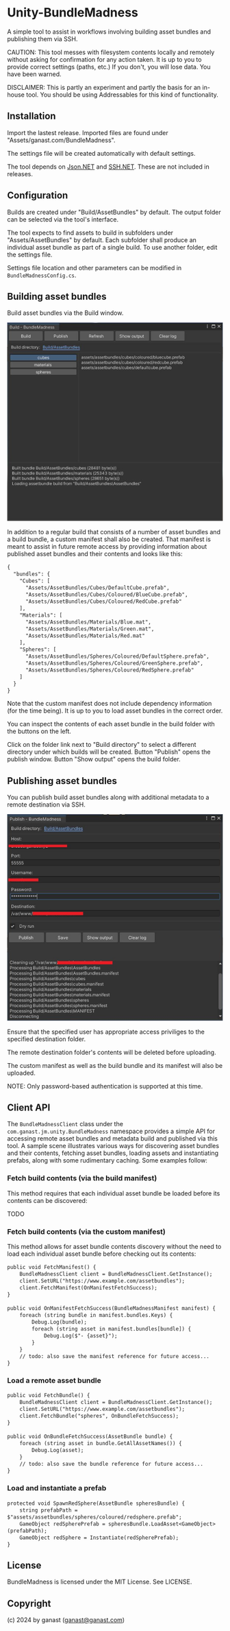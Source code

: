 # Unity-BundleMadness
A simple tool to assist in workflows involving building asset bundles and publishing them via SSH.

CAUTION: This tool messes with filesystem contents locally and remotely without asking for confirmation for any action taken. It is up to you to provide correct settings (paths, etc.) If you don't, you will lose data. You have been warned.

DISCLAIMER: This is partly an experiment and partly the basis for an in-house tool. You should be using Addressables for this kind of functionality.

## Installation

Import the lastest release. Imported files are found under "Assets/ganast.com/BundleMadness".

The settings file will be created automatically with default settings.

The tool depends on [Json.NET](https://github.com/JamesNK/Newtonsoft.Json) and [SSH.NET](https://github.com/sshnet/SSH.NET). These are not included in releases.

## Configuration

Builds are created under "Build/AssetBundles" by default. The output folder can be selected via the tool's interface.

The tool expects to find assets to build in subfolders under "Assets/AssetBundles" by default. Each subfolder shall produce an individual asset bundle as part of a single build. To use another folder, edit the settings file.

Settings file location and other parameters can be modified in `BundleMadnessConfig.cs`.

## Building asset bundles

Build asset bundles via the Build window.

![](doc/build.jpg)

In addition to a regular build that consists of a number of asset bundles and a build bundle, a custom manifest shall also be created. That manifest is meant to assist in future remote access by providing information about published asset bundles and their contents and looks like this:

```
{
  "bundles": {
    "Cubes": [
      "Assets/AssetBundles/Cubes/DefaultCube.prefab",
      "Assets/AssetBundles/Cubes/Coloured/BlueCube.prefab",
      "Assets/AssetBundles/Cubes/Coloured/RedCube.prefab"
    ],
    "Materials": [
      "Assets/AssetBundles/Materials/Blue.mat",
      "Assets/AssetBundles/Materials/Green.mat",
      "Assets/AssetBundles/Materials/Red.mat"
    ],
    "Spheres": [
      "Assets/AssetBundles/Spheres/Coloured/DefaultSphere.prefab",
      "Assets/AssetBundles/Spheres/Coloured/GreenSphere.prefab",
      "Assets/AssetBundles/Spheres/Coloured/RedSphere.prefab"
    ]
  }
}
```

Note that the custom manifest does not include dependency information (for the time being). It is up to you to load asset bundles in the correct order.

You can inspect the contents of each asset bundle in the build folder with the buttons on the left.

Click on the folder link next to "Build directory" to select a different directory under which builds will be created. Button "Publish" opens the publish window. Button "Show output" opens the build folder.

## Publishing asset bundles

You can publish build asset bundles along with additional metadata to a remote destination via SSH.

![](doc/publish.jpg)

Ensure that the specified user has appropriate access priviliges to the specified destination folder.

The remote destination folder's contents will be deleted before uploading.

The custom manifest as well as the build bundle and its manifest will also be uploaded.

NOTE: Only password-based authentication is supported at this time.

## Client API

The `BundleMadnessClient` class under the `com.ganast.jm.unity.BundleMadness` namespace provides a simple API for accessing remote asset bundles and metadata build and published via this tool. A sample scene illustrates various ways for discovering asset bundles and their contents, fetching asset bundles, loading assets and instantiating prefabs, along with some rudimentary caching. Some examples follow:

### Fetch build contents (via the build manifest)

This method requires that each individual asset bundle be loaded before its contents can be discovered:

TODO

### Fetch build contents (via the custom manifest)

This method allows for asset bundle contents discovery without the need to load each individual asset bundle before checking out its contents:

```
public void FetchManifest() {
    BundleMadnessClient client = BundleMadnessClient.GetInstance();
    client.SetURL("https://www.example.com/assetbundles");
    client.FetchManifest(OnManifestFetchSuccess);
}

public void OnManifestFetchSuccess(BundleMadnessManifest manifest) {
    foreach (string bundle in manifest.bundles.Keys) {
        Debug.Log(bundle);
        foreach (string asset in manifest.bundles[bundle]) {
            Debug.Log($"- {asset}");
        }
    }
    // todo: also save the manifest reference for future access...
}
```

### Load a remote asset bundle

```
public void FetchBundle() {
    BundleMadnessClient client = BundleMadnessClient.GetInstance();
    client.SetURL("https://www.example.com/assetbundles");
    client.FetchBundle("spheres", OnBundleFetchSuccess);
}

public void OnBundleFetchSuccess(AssetBundle bundle) {
    foreach (string asset in bundle.GetAllAssetNames()) {
        Debug.Log(asset);
    }
    // todo: also save the bundle reference for future access...
}
```

### Load and instantiate a prefab

```
protected void SpawnRedSphere(AssetBundle spheresBundle) {
    string prefabPath = $"assets/assetbundles/spheres/coloured/redsphere.prefab";
    GameObject redSpherePrefab = spheresBundle.LoadAsset<GameObject>(prefabPath);
    GameObject redSphere = Instantiate(redSpherePrefab);
}
```

## License

BundleMadness is licensed under the MIT License. See LICENSE.

## Copyright

(c) 2024 by ganast (ganast@ganast.com)
